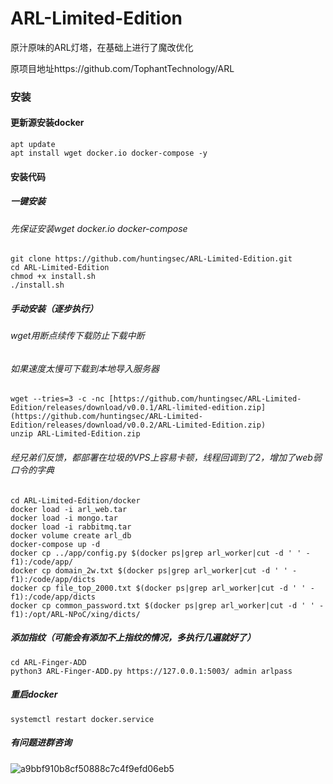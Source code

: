 # ARL-Limited-Edition
原汁原味的ARL灯塔，在基础上进行了魔改优化

原项目地址https://github.com/TophantTechnology/ARL

### 安装

#### 更新源安装docker

```
apt update
apt install wget docker.io docker-compose -y
```

#### 安装代码
##### 一键安装

###### 先保证安装wget docker.io docker-compose

```
git clone https://github.com/huntingsec/ARL-Limited-Edition.git
cd ARL-Limited-Edition
chmod +x install.sh
./install.sh
```


##### 手动安装（逐步执行）
###### wget用断点续传下载防止下载中断

###### 如果速度太慢可下载到本地导入服务器
```
wget --tries=3 -c -nc [https://github.com/huntingsec/ARL-Limited-Edition/releases/download/v0.0.1/ARL-limited-edition.zip](https://github.com/huntingsec/ARL-Limited-Edition/releases/download/v0.0.2/ARL-Limited-Edition.zip)
unzip ARL-Limited-Edition.zip
```
###### 经兄弟们反馈，都部署在垃圾的VPS上容易卡顿，线程回调到了2，增加了web弱口令的字典
```
cd ARL-Limited-Edition/docker
docker load -i arl_web.tar
docker load -i mongo.tar
docker load -i rabbitmq.tar
docker volume create arl_db
docker-compose up -d
docker cp ../app/config.py $(docker ps|grep arl_worker|cut -d ' ' -f1):/code/app/
docker cp domain_2w.txt $(docker ps|grep arl_worker|cut -d ' ' -f1):/code/app/dicts
docker cp file_top_2000.txt $(docker ps|grep arl_worker|cut -d ' ' -f1):/code/app/dicts
docker cp common_password.txt $(docker ps|grep arl_worker|cut -d ' ' -f1):/opt/ARL-NPoC/xing/dicts/
```

##### 添加指纹（可能会有添加不上指纹的情况，多执行几遍就好了）

```
cd ARL-Finger-ADD
python3 ARL-Finger-ADD.py https://127.0.0.1:5003/ admin arlpass
```

##### 重启docker

```
systemctl restart docker.service
```

##### 有问题进群咨询

![a9bbf910b8cf50888c7c4f9efd06eb5](https://github.com/huntingsec/ARL-Limited-Edition/blob/main/link.jpg)
